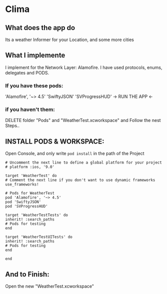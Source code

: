 # Clima

## What does the app do

Its a weather Informer for your Location, and some more cities

## What I implemente
I implement for the Network Layer: Alamofire. I have used protocols, enums, delegates and PODS.

### If you have these pods:
'Alamofire', '~> 4.5'
'SwiftyJSON'
'SVProgressHUD'
-> RUN THE APP <-

### if you haven't them:
DELETE folder "Pods" and "WeatherTest.xcworkspace" and Follow the nest Steps..


## INSTALL PODS & WORKSPACE: 
Open Console, and only write  ```pod install```  in the path of the Project 

```
# Uncomment the next line to define a global platform for your project
# platform :ios, '9.0'

target 'WeatherTest' do
# Comment the next line if you don't want to use dynamic frameworks
use_frameworks!

# Pods for WeatherTest
pod 'Alamofire', '~> 4.5'
pod 'SwiftyJSON'
pod 'SVProgressHUD'

target 'WeatherTestTests' do
inherit! :search_paths
# Pods for testing
end

target 'WeatherTestUITests' do
inherit! :search_paths
# Pods for testing
end

end
```
## And to Finish:
Open the new "WeatherTest.xcworkspace"

